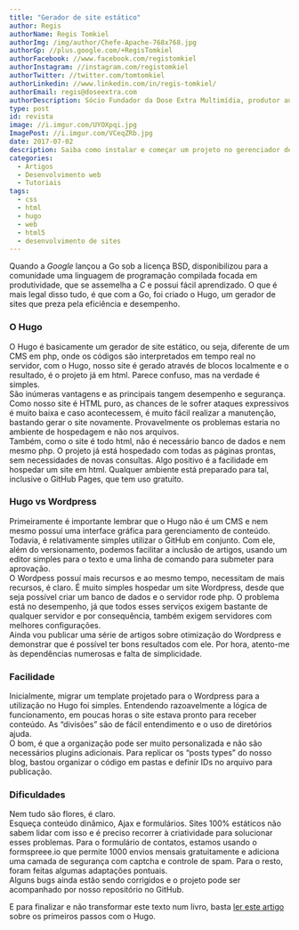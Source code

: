 ```yaml
---
title: "Gerador de site estático"
author: Regis
authorName: Regis Tomkiel
authorImg: /img/author/Chefe-Apache-768x768.jpg
authorGp: //plus.google.com/+RegisTomkiel
authorFacebook: //www.facebook.com/registomkiel
authorInstagram: //instagram.com/registomkiel
authorTwitter: //twitter.com/tomtomkiel
authorLinkedin: //www.linkedin.com/in/regis-tomkiel/
authorEmail: regis@doseextra.com
authorDescription: Sócio Fundador da Dose Extra Multimídia, produtor audiovisual, desenvolvedor web, podcaster, escritor e quando sobra tempo, coleciona videogames e filmes independentes.
type: post
id: revista
image: //i.imgur.com/UYOXpqi.jpg
ImagePost: //i.imgur.com/VCeqZRb.jpg
date: 2017-07-02
description: Saiba como instalar e começar um projeto no gerenciador de sites Hugo. Gere sites estáticos facilmente.
categories:
  - Artigos
  - Desenvolvimento web
  - Tutoriais
tags:
  - css
  - html
  - hugo
  - web
  - html5
  - desenvolvimento de sites
---
```

Quando a *Google* lançou a Go sob a licença BSD, disponibilizou para a comunidade uma linguagem de programação compilada focada em produtividade, que se assemelha a *C* e possui fácil aprendizado. O que é mais legal disso tudo, é que com a Go, foi criado o Hugo, um gerador de sites que preza pela eficiência e desempenho.  
### O Hugo
O Hugo é basicamente um gerador de site estático, ou seja, diferente de um CMS em php, onde os códigos são interpretados em tempo real no servidor, com o Hugo, nosso site é gerado através de blocos localmente e o resultado, é o projeto já em html. Parece confuso, mas na verdade é simples.  
São inúmeras vantagens e as principais tangem desempenho e segurança. Como nosso site é HTML puro, as chances de le sofrer ataques expressivos é muito baixa e caso acontecessem, é muito fácil realizar a manutenção, bastando gerar o site novamente. Provavelmente os problemas estaria no ambiente de hospedagem e não nos arquivos.  
Também, como o site é todo html, não é necessário banco de dados e nem mesmo php. O projeto já está hospedado com todas as páginas prontas, sem necessidades de novas consultas. Algo positivo é a facilidade em hospedar um site em html. Qualquer ambiente está preparado para tal, inclusive o GitHub Pages, que tem uso gratuito.  
### Hugo vs Wordpress
Primeiramente é importante lembrar que o Hugo não é um CMS e nem mesmo possuí uma interface gráfica para gerenciamento de conteúdo. Todavia, é relativamente simples utilizar o GitHub em conjunto. Com ele, além do versionamento, podemos facilitar a inclusão de artigos, usando um editor simples para o texto e uma linha de comando para submeter para aprovação.  
O Wordpess possuí mais recursos e ao mesmo tempo, necessitam de mais recursos, é claro. É muito simples hospedar um site Wordpress, desde que seja possível criar um banco de dados e o servidor rode php. O problema está no desempenho, já que todos esses serviços exigem bastante de qualquer servidor e por consequência, também exigem servidores com melhores configurações.  
Ainda vou publicar uma série de artigos sobre otimização do Wordpress e demonstrar que é possível ter bons resultados com ele. Por hora, atento-me às dependências numerosas e falta de simplicidade.  
### Facilidade
Inicialmente, migrar um template projetado para o Wordpress para a utilização no Hugo foi simples. Entendendo razoavelmente a lógica de funcionamento, em poucas horas o site estava pronto para receber conteúdo. As “divisões” são de fácil entendimento e o uso de diretórios ajuda.  
O bom, é que a organização pode ser muito personalizada e não são necessários plugins adicionais. Para replicar os “posts types” do nosso blog, bastou organizar o código em pastas e definir IDs no arquivo para publicação.  
### Dificuldades
Nem tudo são flores, é claro.  
Esqueça conteúdo dinâmico, Ajax e formulários. Sites 100% estáticos não sabem lidar com isso e é preciso recorrer à criatividade para solucionar esses problemas. Para o formulário de contatos, estamos usando o formspreee.io que permite 1000 envios mensais gratuitamente e adiciona uma camada de segurança com captcha e controle de spam. Para o resto, foram feitas algumas adaptações pontuais.  
Alguns bugs ainda estão sendo corrigidos e o projeto pode ser acompanhado por nosso repositório no GitHub.  

E para finalizar e não transformar este texto num livro, basta [ler este artigo](//blog,doseextra.com/comecando-com-o-hugo/ "Primeiros passos com o Hugo") sobre os primeiros passos com o Hugo.  
